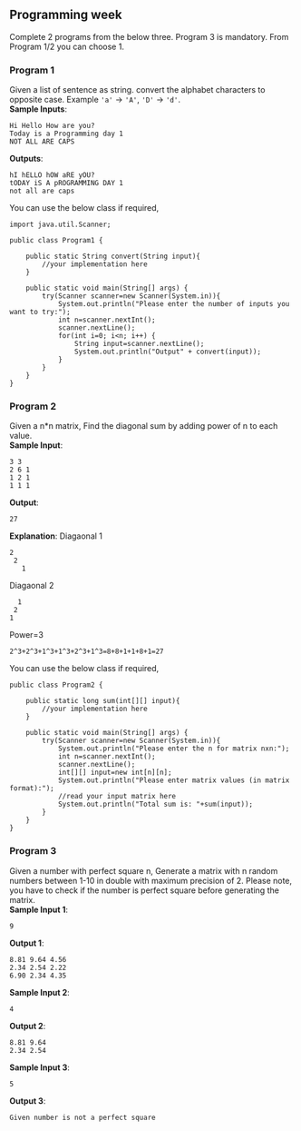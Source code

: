 ## Programming week
Complete 2 programs from the below three. Program 3 is mandatory. From Program 1/2 you can choose 1.

### Program 1
Given a list of sentence as string. convert the alphabet characters to opposite case. Example `'a'` -> `'A'`, `'D'` -> `'d'`.<br>
**Sample Inputs**:
```
Hi Hello How are you?
Today is a Programming day 1
NOT ALL ARE CAPS
```
**Outputs**:
```
hI hELLO hOW aRE yOU?
tODAY iS A pROGRAMMING DAY 1
not all are caps
```
You can use the below class if required,
```
import java.util.Scanner;

public class Program1 {

    public static String convert(String input){
        //your implementation here
    }

    public static void main(String[] args) {
        try(Scanner scanner=new Scanner(System.in)){
            System.out.println("Please enter the number of inputs you want to try:");
            int n=scanner.nextInt();
            scanner.nextLine();
            for(int i=0; i<n; i++) {
                String input=scanner.nextLine();
                System.out.println("Output" + convert(input));
            }
        }
    }
}
```

### Program 2
Given a n*n matrix, Find the diagonal sum by adding power of n to each value.<br>
**Sample Input**:
```
3 3
2 6 1
1 2 1
1 1 1
```
**Output**:
```
27
```
**Explanation**:
Diagaonal 1
```
2
 2 
   1
```

Diagaonal 2
```
  1
 2
1
```
Power=3
```
2^3+2^3+1^3+1^3+2^3+1^3=8+8+1+1+8+1=27
```
You can use the below class if required,
```
public class Program2 {

    public static long sum(int[][] input){
        //your implementation here
    }

    public static void main(String[] args) {
        try(Scanner scanner=new Scanner(System.in)){
            System.out.println("Please enter the n for matrix nxn:");
            int n=scanner.nextInt();
            scanner.nextLine();
            int[][] input=new int[n][n];
            System.out.println("Please enter matrix values (in matrix format):");
            //read your input matrix here
            System.out.println("Total sum is: "+sum(input));
        }
    }
}
```

### Program 3
Given a number with perfect square n, Generate a matrix with n random numbers between 1-10 in double with maximum precision of 2.
Please note, you have to check if the number is perfect square before generating the matrix.<br>
**Sample Input 1**:
```
9
```
**Output 1**:
```
8.81 9.64 4.56
2.34 2.54 2.22
6.90 2.34 4.35
```

**Sample Input 2**:
```
4
```
**Output 2**:
```
8.81 9.64
2.34 2.54
```
**Sample Input 3**:
```
5
```
**Output 3**:
```
Given number is not a perfect square
```
